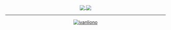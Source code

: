<p align="center">
<a href="https://github.com/ivanliono/ivanliono">
  <img align="center" src="https://github-readme-stats.vercel.app/api?username=ivanliono&include_all_commits=true&hide=contribs&show_icons=true&line_height=32&count_private=true&theme=rose_pine" />
</a>

<a href="https://github.com/ivanliono/ivanliono">
  <img align="center" src="https://github-readme-stats.vercel.app/api/top-langs/?username=ivanliono&line_height=32&hide=Makefile,css,jupyter%20notebook,c,assembly,html&langs_count=3&count_private=true&theme=rose_pine" />
</a>
</p>

---
<p align="center"> 
<a href="https://github.com/ivanliono/ivanliono">
  <img src="https://komarev.com/ghpvc/?username=ivanliono&label=Profile%20views&color=0e75b6&style=flat" alt="ivanliono" /> 
</a>
</p>


<!--
**ivanliono/ivanliono** is a ✨ _special_ ✨ repository because its `README.md` (this file) appears on your GitHub profile.

Read more here - https://docs.github.com/en/account-and-profile/setting-up-and-managing-your-github-profile/customizing-your-profile/managing-your-profile-readme

Inspired from:
- secure-77's profile - https://github.com/secure-77
- fpgmas' profile - https://github.com/fpgmaas

Starred Themes:
- vue-dark
- gotham
- github_dark
- apprentice

Here are some ideas to get you started:

- 🔭 I’m currently working on ...
- 🌱 I’m currently learning ...
- 👯 I’m looking to collaborate on ...
- 🤔 I’m looking for help with ...
- 💬 Ask me about ...
- 📫 How to reach me: ...
- 😄 Pronouns: ...
- ⚡ Fun fact: ...
-->

